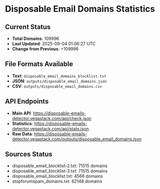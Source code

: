 # Disposable Email Domains Statistics

## Current Status
- **Total Domains**: 109996
- **Last Updated**: 2025-09-04 01:06:27 UTC
- **Change from Previous**: +109996

## File Formats Available
- **Text**: `disposable_email_domains_blocklist.txt`
- **JSON**: `outputs/disposable_email_domains.json`
- **CSV**: `outputs/disposable_email_domains.csv`

## API Endpoints
- **Main API**: https://disposable-emails-detector.vegastack.com/api/check.json
- **Statistics**: https://disposable-emails-detector.vegastack.com/api/stats.json
- **Raw Data**: https://disposable-emails-detector.vegastack.com/outputs/disposable_email_domains.json

## Sources Status
- disposable_email_blocklist-2.txt: 71515 domains
- disposable_email_blocklist-3.txt: 71515 domains
- disposable_email_blocklist.txt: 4566 domains
- stopforumspam_domains.txt: 62148 domains

